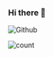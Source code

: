 ### Hi there 👋
![Github](https://github-readme-stats.vercel.app/api?username=icrazt&show_icons=true)

![count](https://count.getloli.com/get/@crazt?theme=gelbooru)

<!--
**icrazt/icrazt** is a ✨ _special_ ✨ repository because its `README.md` (this file) appears on your GitHub profile.

Here are some ideas to get you started:

- 🔭 I’m currently working on ...
- 🌱 I’m currently learning ...
- 👯 I’m looking to collaborate on ...
- 🤔 I’m looking for help with ...
- 💬 Ask me about ...
- 📫 How to reach me: ...
- 😄 Pronouns: ...
- ⚡ Fun fact: ...
-->
